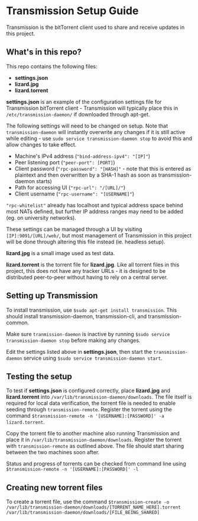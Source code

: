 # Transmission Setup Guide

Transmission is the bitTorrent client used to share and receive updates in this project.

## What's in this repo?

This repo contains the following files:
* **settings.json**
* **lizard.jpg**
* **lizard.torrent**

**settings.json** is an example of the configuration settings file for Transmission bitTorrent client - Transmission will typically place this in `/etc/transmission-daemon/` if downloaded through apt-get.

The following settings will need to be changed on setup. Note that `transmission-daemon` will instantly overwrite any changes if it is still active while editing - use `sudo service transmission-daemon stop` to avoid this and allow changes to take effect.
   * Machine's IPv4 address (`"bind-address-ipv4": "[IP]"`)
   * Peer listening port (`"peer-port": [PORT]`)
   * Client password (`"rpc-password": "[HASH]"` - note that this is entered as plaintext and then overwritten by a SHA-1 hash as soon as transmission-daemon starts)
   * Path for accessing UI (`"rpc-url": "/[URL]/"`)
   * Client username (`"rpc-username": "[USERNAME]"`)
   
`"rpc-whitelist"` already has localhost and typical address space behind most NATs defined, but further IP address ranges may need to be added (eg. on university networks).

These settings can be managed through a UI by visiting `[IP]:9091/[URL]/web/`, but most management of Transmission in this project will be done through altering this file instead (ie. headless setup).

**lizard.jpg** is a small image used as test data.

**lizard.torrent** is the torrent file for **lizard.jpg**. Like all torrent files in this project, this does not have any tracker URLs - it is designed to be distributed peer-to-peer without having to rely on a central server.

## Setting up Transmission
To install transmission, use `$sudo apt-get install transmission`. This should install transmission-daemon, transmission-cli, and transmission-common.

Make sure `tranmission-daemon` is inactive by running `$sudo service transmission-daemon stop` before making any changes.

Edit the settings listed above in **settings.json**, then start the `transmission-daemon` service using `$sudo service transmission-daemon start`. 



## Testing the setup
To test if **settings.json** is configured correctly, place **lizard.jpg** and **lizard.torrent** into `/var/lib/transmission-daemon/downloads`. The file itself is required for local data verification, the torrent file is needed to enable seeding through `transmission-remote`. Register the torrent using the command `$transmission-remote -n '[USERNAME]:[PASSWORD]' -a lizard.torrent`. 

Copy the torrent file to another machine also running Transmission and place it in `/var/lib/transmission-daemon/downloads`. Register the torrent with `transmission-remote` as outlined above. The file should start sharing between the two machines soon after.

Status and progress of torrents can be checked from command line using `$transmission-remote -n '[USERNAME]:[PASSWORD]' -l`


## Creating new torrent files
To create a torrent file, use the command `$transmission-create -o /var/lib/transmission-daemon/downloads/[TORRENT_NAME_HERE].torrent /var/lib/transmission-daemon/downloads/[FILE_BEING_SHARED]`
